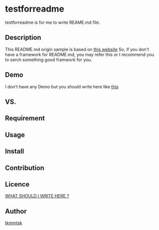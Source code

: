 # testforreadme

testforreadme is for me to write REAME.md file.

## Description

This README.md origin sample is based on [this website](http://deeeet.com/writing/2014/07/31/readme/)
So, if you don't have a framework for README.md, you may refer this or I recommend you to serch something good framwork for you.

## Demo

I don't have any Demo but you should write here like [this](http://qiita.com/takuya-ki/items/13e445096752b8181de7)

## VS. 

## Requirement

## Usage

## Install

## Contribution

## Licence

[WHAT SHOULD I WRITE HERE ?](https://github.com/tkmmtsk/)

## Author

[tkmmtsk](https://github.com/tkmmtsk)
